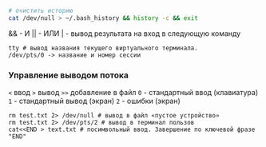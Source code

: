 ```sh
# очистить историю
cat /dev/null > ~/.bash_history && history -c && exit
```

&& - И
|| - ИЛИ
| - вывод результата на вход в следующую команду


```
tty # вывод названия текущего виртуального терминала.
/dev/pts/0 -> название и номер сессии
```
### Управление выводом потока
`<` ввод
`>` вывод
`>>` добавление в файл
`0` - стандартный ввод (клавиатура)
`1` - стандартный вывод (экран)
`2` - ошибки (экран)
```
rm test.txt 2> /dev/null # вывод в файл «пустое устройство»
rm test.txt 2> /dev/pts/2 # вывод в терминал пользов
cat<<END > text.txt # посимвольный ввод. Завершение по ключевой фразе "END"
```
